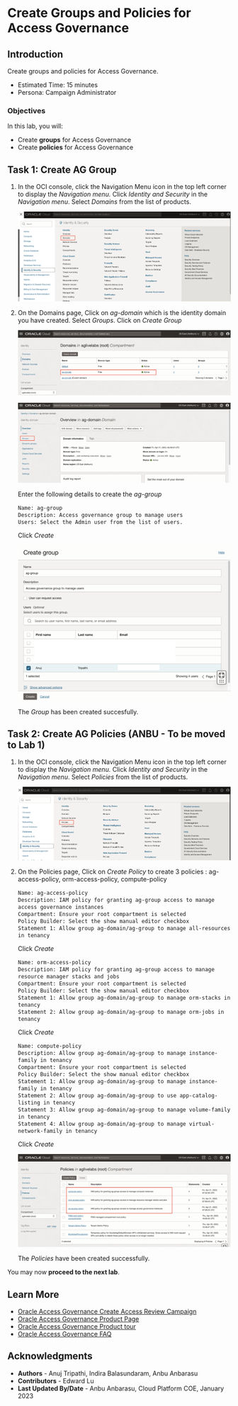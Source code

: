 # Create Groups and Policies for Access Governance

## Introduction

Create groups and policies for Access Governance. 

* Estimated Time: 15 minutes
* Persona: Campaign Administrator


### Objectives

In this lab, you will:
* Create **groups** for Access Governance
* Create **policies** for Access Governance


## Task 1: Create AG Group 

1. In the OCI console, click the Navigation Menu icon in the top left corner to display the *Navigation menu.* Click *Identity and Security* in the *Navigation menu*. Select *Domains* from the list of products.

    ![Navigate to Domains](images/navigate-select-domain.png)

2. On the Domains page, Click on *ag-domain* which is the identity domain you have created. Select *Groups*. Click on *Create Group*

    ![Select the Identity Domain](images/select-identity-domain.png)

    ![Select Groups](images/select-groups.png)

    Enter the following details to create the *ag-group*
    ```
    Name: ag-group
    Description: Access governance group to manage users 
    Users: Select the Admin user from the list of users. 
    ```
    Click *Create*

    ![Create AG Group](images/create-ag-group.png)

    The *Group* has been created succesfully. 


## Task 2: Create AG Policies (ANBU - To be moved to Lab 1)


1. In the OCI console, click the Navigation Menu icon in the top left corner to display the *Navigation menu.* Click *Identity and Security* in the *Navigation menu*. Select *Policies* from the list of products.

    ![Navigate to Policies](images/navigate-policies.png)

3. On the Policies page, Click on *Create Policy* to create 3 policies : ag-access-policy, orm-access-policy, compute-policy


    ```
    Name: ag-access-policy
    Description: IAM policy for granting ag-group access to manage access governance instances
    Compartment: Ensure your root compartment is selected
    Policy Builder: Select the show manual editor checkbox
    Statement 1: Allow group ag-domain/ag-group to manage all-resources in tenancy
    ```

    Click *Create*

    ```
    Name: orm-access-policy
    Description: IAM policy for granting ag-group access to manage resource manager stacks and jobs
    Compartment: Ensure your root compartment is selected
    Policy Builder: Select the show manual editor checkbox 
    Statement 1: Allow group ag-domain/ag-group to manage orm-stacks in tenancy
    Statement 2: Allow group ag-domain/ag-group to manage orm-jobs in tenancy
    ```

    Click *Create*


    ```
    Name: compute-policy
    Description: Allow group ag-domain/ag-group to manage instance-family in tenancy
    Compartment: Ensure your root compartment is selected
    Policy Builder: Select the show manual editor checkbox 
    Statement 1: Allow group ag-domain/ag-group to manage instance-family in tenancy
    Statement 2: Allow group ag-domain/ag-group to use app-catalog-listing in tenancy
    Statement 3: Allow group ag-domain/ag-group to manage volume-family in tenancy
    Statement 4: Allow group ag-domain/ag-group to manage virtual-network-family in tenancy
    ```

    Click *Create*


    ![Policies have been created](images/policies-created.png)

     The *Policies* have been created successfully.

  You may now **proceed to the next lab**. 

## Learn More

* [Oracle Access Governance Create Access Review Campaign](https://docs.oracle.com/en/cloud/paas/access-governance/pdapg/index.html)
* [Oracle Access Governance Product Page](https://www.oracle.com/security/cloud-security/access-governance/)
* [Oracle Access Governance Product tour](https://www.oracle.com/webfolder/s/quicktours/paas/pt-sec-access-governance/index.html)
* [Oracle Access Governance FAQ](https://www.oracle.com/security/cloud-security/access-governance/faq/)

## Acknowledgments
* **Authors** - Anuj Tripathi, Indira Balasundaram, Anbu Anbarasu 
* **Contributors** - Edward Lu 
* **Last Updated By/Date** - Anbu Anbarasu, Cloud Platform COE, January 2023
